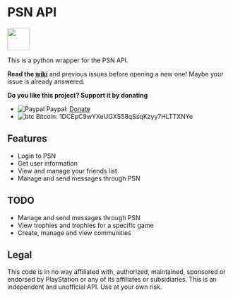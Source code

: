 # PSN API
<img src="http://vignette1.wikia.nocookie.net/logopedia/images/7/7e/PlayStation_Network.png/revision/latest?cb=20110901131500" height="50">

This is a python wrapper for the PSN API.

**Read the [wiki](https://github.com/mgp25/psn-api/wiki)** and previous issues before opening a new one! Maybe your issue is already answered.

**Do you like this project? Support it by donating**
- ![Paypal](https://raw.githubusercontent.com/reek/anti-adblock-killer/gh-pages/images/paypal.png) Paypal: [Donate](https://www.paypal.com/cgi-bin/webscr?cmd=_s-xclick&hosted_button_id=FX7YLU6SX8ZZ6)
- ![btc](https://camo.githubusercontent.com/4bc31b03fc4026aa2f14e09c25c09b81e06d5e71/687474703a2f2f7777772e6d6f6e747265616c626974636f696e2e636f6d2f696d672f66617669636f6e2e69636f) Bitcoin: 1DCEpC9wYXeUGXS58qSsqKzyy7HLTTXNYe 

## Features
- Login to PSN
- Get user information
- View and manage your friends list
- Manage and send messages through PSN

## TODO
- Manage and send messages through PSN
- View trophies and trophies for a specific game
- Create, manage and view communities

## Legal

This code is in no way affiliated with, authorized, maintained, sponsored or endorsed by PlayStation or any of its affiliates or subsidiaries. This is an independent and unofficial API. Use at your own risk.
